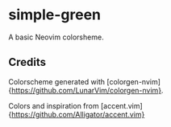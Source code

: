 # simple-green
A basic Neovim colorsheme.

## Credits
Colorscheme generated with [colorgen-nvim]{https://github.com/LunarVim/colorgen-nvim}.

Colors and inspiration from [accent.vim]{https://github.com/Alligator/accent.vim}
